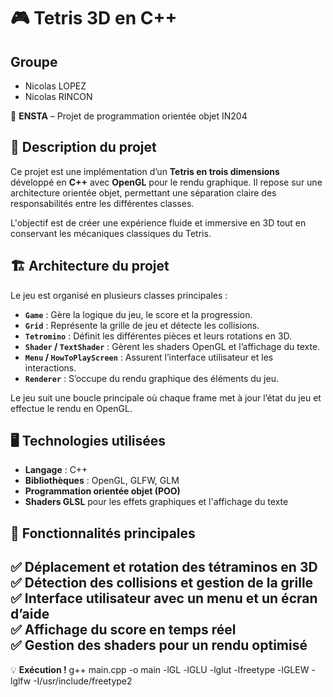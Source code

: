 # 🎮 Tetris 3D en C++ 

## Groupe
- Nicolas LOPEZ
- Nicolas RINCON

📖 **ENSTA** – Projet de programmation orientée objet IN204

## 📌 Description du projet  
Ce projet est une implémentation d’un **Tetris en trois dimensions** développé en **C++** avec **OpenGL** pour le rendu graphique. Il repose sur une architecture orientée objet, permettant une séparation claire des responsabilités entre les différentes classes.

L'objectif est de créer une expérience fluide et immersive en 3D tout en conservant les mécaniques classiques du Tetris.

## 🏗️ Architecture du projet  
Le jeu est organisé en plusieurs classes principales :

- **`Game`** : Gère la logique du jeu, le score et la progression.  
- **`Grid`** : Représente la grille de jeu et détecte les collisions.  
- **`Tetromino`** : Définit les différentes pièces et leurs rotations en 3D.  
- **`Shader` / `TextShader`** : Gèrent les shaders OpenGL et l’affichage du texte.  
- **`Menu` / `HowToPlayScreen`** : Assurent l’interface utilisateur et les interactions.  
- **`Renderer`** : S’occupe du rendu graphique des éléments du jeu.

Le jeu suit une boucle principale où chaque frame met à jour l’état du jeu et effectue le rendu en OpenGL.

## 🖥️ Technologies utilisées  
- **Langage** : C++  
- **Bibliothèques** : OpenGL, GLFW, GLM  
- **Programmation orientée objet (POO)**  
- **Shaders GLSL** pour les effets graphiques et l'affichage du texte

## 🎯 Fonctionnalités principales  
✅ Déplacement et rotation des tétraminos en 3D  
✅ Détection des collisions et gestion de la grille  
✅ Interface utilisateur avec un menu et un écran d’aide  
✅ Affichage du score en temps réel  
✅ Gestion des shaders pour un rendu optimisé  
---

💡 **Exécution !** g++ main.cpp -o main -lGL -lGLU -lglut -lfreetype -lGLEW -lglfw -I/usr/include/freetype2
